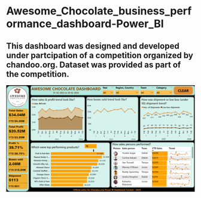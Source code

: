 # Awesome_Chocolate_business_performance_dashboard-Power_BI
## This dashboard was designed and developed under partcipation of a competition organized by chandoo.org. Dataset was provided as part of the competition.
![Awesome Chocolate Dashboard](https://github.com/towhidrazu/Awesome_Chocolate_business_performance_dashboard-Power_BI/blob/main/Awesome%20Chocolate%20Dashboard.jpg)
